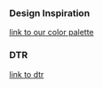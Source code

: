 ### Design Inspiration
[link to our color palette](https://www.color-hex.com/color-palette/73403)

### DTR
[link to dtr](https://gist.github.com/jacquelinebelle/fbc58bb9ac3a3be963cbcbdc995d4410)
